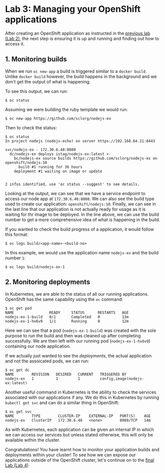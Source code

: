 # Lab 3: Managing your OpenShift applications

After creating an OpenShift application as instructed in the [previous lab (Lab 2)](../Lab2/README.md), the next step is ensuring it is up and running and finding out how to access it. 

## 1. Monitoring builds

When we run `oc new-app` a build is triggered similar to a `docker build`. Unlike `docker build` however, the build happens in the background and we don't get the output of what is happening. 

To see this output, we can run:

```console
$ oc status
```

Assuming we were building the ruby template we would run:

```
$ oc new-app https://github.com/sclorg/nodejs-ex
```

Then to check the status:

```console
$ oc status
In project nodejs (nodejs-echo) on server https://192.168.64.11:8443

svc/nodejs-ex - 172.30.6.48:8080
  dc/nodejs-ex deploys istag/nodejs-ex:latest <-
    bc/nodejs-ex source builds https://github.com/sclorg/nodejs-ex on openshift/nodejs:10
      build #1 running for 36 hours
    deployment #1 waiting on image or update


2 infos identified, use 'oc status --suggest' to see details.
```

Looking at the output, we can see that we have a service endpoint to access our node app at `172.30.6.48:8080`. We can also see the build type used to create our application: `openshift/nodejs:10`. Finally, we can see in the last line that our application is not actually ready for usage as it is waiting for thr image to be deployed. In the line above, we can use the build number to get a more comprehensive idea of what is happening in the build.

If you wanted to check the build progress of a application, it would follow this format:
```
$ oc logs build/<app-name>-<build-no>
```

In this example, we would use the application name `nodejs-ex` and the build number `1`:
```
$ oc logs build/nodejs-ex-1
```

## 2. Monitoring deployments

In Kubernetes, we are able to the status of all our running applications. OpenShift has the same capability using the `oc` command:

```console
$ oc get pod
NAME                READY     STATUS      RESTARTS   AGE
nodejs-ex-1-build   0/1       Completed   0          13m
nodejs-ex-1-hx6v9   1/1       Running     0          12m
```

Here we can see that a pod (`nodejs-ex-1-build`) was created with the sole purpose to run the build and then was cleaned up after completing successfully. We are then left with our running pod (`nodejs-ex-1-hx6v9`) containing our node application.

If we actually just wanted to see the _deployments_, the actual application and not the assoicated pods, we can run:

```console
$ oc get dc
NAME        REVISION   DESIRED   CURRENT   TRIGGERED BY
nodejs-ex   1          1         1         config,image(nodejs-ex:latest)
```

Another useful command in Kubernetes is the ability to check the services associated with our applications if any. We do this in Kubernetes by running `kubectl get svc` and can do a similar thing in OpenShift:

```console
$ oc get svc
NAME        TYPE        CLUSTER-IP    EXTERNAL-IP   PORT(S)    AGE
nodejs-ex   ClusterIP   172.30.6.48   <none>        8080/TCP   14m
```

As with Kubernetes, each application can be given an internal IP in which we can access our services but unless stated otherwise, this will only be available within the cluster.

Congratulations! You have learnt how to monitor your application builds and deployments within your cluster! To see how we can expose our applications outside of the OpenShift cluster, let's continue on to the [final Lab (Lab 4)](../Lab4/README.md)
